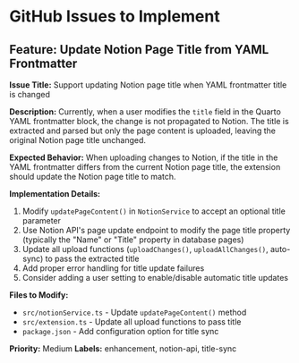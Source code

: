 # GitHub Issues to Implement

## Feature: Update Notion Page Title from YAML Frontmatter

**Issue Title:** Support updating Notion page title when YAML frontmatter title is changed

**Description:**
Currently, when a user modifies the `title` field in the Quarto YAML frontmatter block, the change is not propagated to Notion. The title is extracted and parsed but only the page content is uploaded, leaving the original Notion page title unchanged.

**Expected Behavior:**
When uploading changes to Notion, if the title in the YAML frontmatter differs from the current Notion page title, the extension should update the Notion page title to match.

**Implementation Details:**
1. Modify `updatePageContent()` in `NotionService` to accept an optional title parameter
2. Use Notion API's page update endpoint to modify the page title property (typically the "Name" or "Title" property in database pages)
3. Update all upload functions (`uploadChanges()`, `uploadAllChanges()`, auto-sync) to pass the extracted title
4. Add proper error handling for title update failures
5. Consider adding a user setting to enable/disable automatic title updates

**Files to Modify:**
- `src/notionService.ts` - Update `updatePageContent()` method
- `src/extension.ts` - Update all upload functions to pass title
- `package.json` - Add configuration option for title sync

**Priority:** Medium
**Labels:** enhancement, notion-api, title-sync